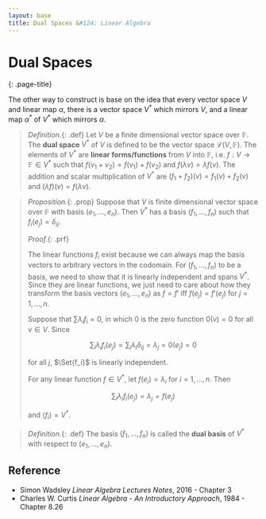 ```yaml
---
layout: base
title: Dual Spaces &#124; Linear Algebra
---
```


# Dual Spaces
{: .page-title}

The other way to construct is base on the idea that every vector space $V$ and linear map $\alpha$,
there is a vector space $V^\ast$ which mirrors $V$, and a linear map $\alpha^\ast$ of $V^\ast$ which mirrors $\alpha$.

> *Definition.*{: .def}
> Let $V$ be a finite dimensional vector space over $\mathbb{F}$.
> The **dual space** $V^\ast$ of $V$ is defined to be the vector space $\mathcal{L}(V, \mathbb{F})$.
> The elements of $V^\ast$ are **linear forms/functions** from $V$ into $\mathbb{F}$,
> i.e. $f: V \to \mathbb{F} \in V^\ast$ such that $f(v_1 + v_2) = f(v_1) + f(v_2)$ and $f(\lambda v) = \lambda f(v)$.
> The addition and scalar multiplication of $V^\ast$ are $(f_1 + f_2)(v) = f_1(v) + f_2(v)$ and $(\lambda f)(v) = f(\lambda v)$.

> *Proposition.*{: .prop}
> Suppose that $V$ is finite dimensional vector space over $\mathbb{F}$ with basis $(e_1, ..., e_n)$.
> Then $V^\ast$ has a basis $(f_1, ..., f_n)$ such that $f_i(e_j) = \delta_{ij}$.
>
> *Proof.*{: .prf}
>
> The linear functions ${f_i}$ exist because we can always map the basis vectors to arbitrary vectors in the codomain.
> For $(f_1, ..., f_n)$ to be a basis, we need to show that it is linearly independent and spans $V^\ast$.
> Since they are linear functions, we just need to care about how they transform the basis vectors $(e_1, ..., e_n)$ as
> $f = f'$ iff $f(e_j) = f'(e_j)$ for $j = 1, ..., n$.
>
> Suppose that $\sum \lambda_i f_i = 0$, in which $0$ is the zero function $0(v) = 0$ for all $v \in V$.
> Since
>
> $$
  \sum_i \lambda_i f_i(e_j) = \sum_i \lambda_i \delta_{ij} = \lambda_j = 0(e_j) = 0
  $$
>
> for all $j$, $\Set{f_i}$ is linearly independent.
>
> For any linear function $f \in V^\ast$, let $f(e_i) = \lambda_i$ for $i = 1, ..., n$. Then
>
> $$
  \sum_i \lambda_i f_i(e_j) = \lambda_j = f(e_j)
  $$
>
> and $\langle f_i \rangle = V^\ast$.

> *Definition.*{: .def}
> The basis $(f_1, ..., f_n)$ is called the **dual basis** of $V^\ast$ with respect to $(e_1, ..., e_n)$.

## Reference

* Simon Wadsley _Linear Algebra Lectures Notes_, 2016 - Chapter 3
* Charles W. Curtis _Linear Algebra - An Introductory Approach_, 1984 - Chapter 8.26
